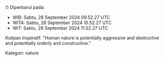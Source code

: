 ⏰ Diperbarui pada:
- WIB: Sabtu, 28 September 2024 09.52.27 UTC
- WITA: Sabtu, 28 September 2024 10.52.27 UTC
- WIT: Sabtu, 28 September 2024 11.52.27 UTC

Kutipan Inspiratif:
"Human nature is potentially aggressive and destructive and potentially orderly and constructive."


Kategori: nature

